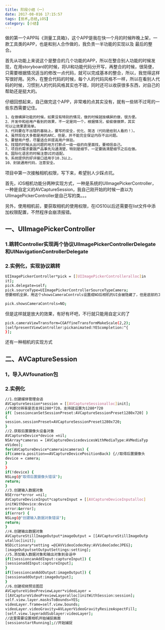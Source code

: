 ```yaml
---
title: 阶段小结（一）
date: 2017-08-016 17:15:57
tags: [技术,总结,iOS]
category: [小结]
---
```

做的第一个APP叫《测量工具箱》，这个APP是我在快一个月的时候昨晚上架，一款工具类的APP，也是和别人合作做的，我负责一半功能的实现以及
最后的整合。

首先从功能上来说这个是整合的几个功能的APP，所以在整合别人功能的时候发现，在用storyboard的时候，将UI和功能代码分开写，再整合的时候，很简便，只需要根据情况适当的修改一点代码，就可以完成基本的整合，所以，我觉得这样写很好用。另外，在整合代码的时候，每个人的代码风格不一样，所以在看别人代码的时候，习惯别人的代码风格其实也不错，同时还可以收获很多东西，对自己的帮助还是挺大的。

仔细回想起来，自己做完这个APP，非常难的点其实没有，就有一些转不过弯的一些东西需要记住。

``` bash
1、在做横屏功能的时候，如果没有特别的情况，做的时候就按横屏的做，很方便。
2、开发中和给用户看到的效果，不一定是同一个，根据情况，偷偷做做弊，其实
可以让效果更简单。
3、代码要在不出错的基础上，要写的安全，优化、简洁（代码是给别人看的！）。
4、虽然现在大多都是用的ARC，但是，并不能完全保证内存不出问题。
5、要替用户想，尽量适合并提高用户体验。
6、找错的时候从出问题的地方打断点一级一级的向里面找，要相信自己。
7、项目的需求要跟产品事先沟通清楚，特别是细节，一定要搞清楚细节之后在做。
8、国际化语言的时候注意UI的适配。
9、系统提供的好评接口适用于10.3以上。
10、封装通用代码，注意安全。
```

项目中第一次接触相机权限，写下来，希望别人少踩点坑。

首先，iOS相机功能分两种实现方式，一种是系统的UIImagePickerController，一种是自定义的AVCaptureSession，我自己刚开始的时候一直以为UIImagePickerController是自己写的类。。。

另外，使用相机前，要获取相机的使用权限，在iOS10以后还需要在list文件中添加权限配置，不然程序会崩溃报错。


## 一、UIImagePickerController

### 1.跳转Controller实现两个协议UIImagePickerControllerDelegate和UINavigationControllerDelegate

### 2.实例化，实现协议跳转

``` bash
UIImagePickerController*pick = [[UIImagePickerControlleralloc]in
it];
pick.delegate=self;
pick.sourceType=UIImagePickerControllerSourceTypeCamera;
想要相机全屏，用这个showsCameraControls设置成NO后相机的UI会被隐藏了，但是底部的工具栏会留下一个个黑块，解决办法是一个取巧的办法，CGAffineTransformMakeScale

pick.showsCameraControls=NO;

```

但是这样就是放大的效果，有好有坏吧，不行就只能用自定义的了

``` bash
pick.cameraViewTransform=CGAffineTransformMakeScale(2,2);
[selfpresentViewController:pickanimated:YEScompletion:^{
}];
```
还有一种相机的实现方式

## 二、AVCaptureSession

### 1，导入AVfounation包

### 2.实例化
``` bash
//1.创建媒体管理会话
AVCaptureSession*session = [[AVCaptureSessionalloc]init];
//判断分辨率是否支持1280*720，支持就设置为1280*720
if( [sessioncanSetSessionPreset:AVCaptureSessionPreset1280x720] )
{
session.sessionPreset=AVCaptureSessionPreset1280x720;
}
//2.获取后置摄像头设备对象
AVCaptureDevice*device =nil;
NSArray*cameras = [AVCaptureDevicedevicesWithMediaType:AVMediaTyp
eVideo];
for(AVCaptureDevice*cameraincameras) {
if(camera.position==AVCaptureDevicePositionBack) {//取得后置摄像头
device = camera;
}
}
if(!device) {
NSLog(@"取得后置摄像头错误");
return;
}
//3.创建输入数据对象
NSError*error =nil;
AVCaptureDeviceInput*captureInput = [[AVCaptureDeviceInputalloc]
initWithDevice:device
error:&error];
if(error) {
NSLog(@"创建输入数据对象错误");
return;
}
//4.创建输出数据对象
AVCaptureStillImageOutput*imageOutput = [[AVCaptureStillImageOutp
utalloc]init];
NSDictionary*setting =@{AVVideoCodecKey:AVVideoCodecJPEG};
[imageOutputsetOutputSettings:setting];
//5.添加输入数据对象和输出对象到会话中
if([sessioncanAddInput:captureInput]) {
[sessionaddInput:captureInput];
}
if([sessioncanAddOutput:imageOutput]) {
[sessionaddOutput:imageOutput];
}
//6.创建视频预览图层
AVCaptureVideoPreviewLayer*videoLayer =
[[AVCaptureVideoPreviewLayeralloc]initWithSession:session];
self.view.layer.masksToBounds=YES;
videoLayer.frame=self.view.bounds;
videoLayer.videoGravity=AVLayerVideoGravityResizeAspectFill;
[self.view.layeraddSublayer:videoLayer];
//这里需要设置相机开始捕捉画面
[sessionstartRunning];//开始捕捉
```

